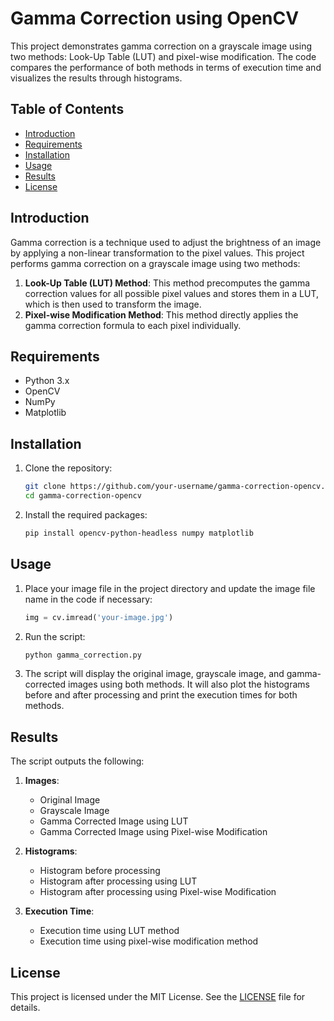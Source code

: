 # Gamma Correction using OpenCV

This project demonstrates gamma correction on a grayscale image using two methods: Look-Up Table (LUT) and pixel-wise modification. The code compares the performance of both methods in terms of execution time and visualizes the results through histograms.

## Table of Contents

- [Introduction](#introduction)
- [Requirements](#requirements)
- [Installation](#installation)
- [Usage](#usage)
- [Results](#results)
- [License](#license)

## Introduction

Gamma correction is a technique used to adjust the brightness of an image by applying a non-linear transformation to the pixel values. This project performs gamma correction on a grayscale image using two methods:
1. **Look-Up Table (LUT) Method**: This method precomputes the gamma correction values for all possible pixel values and stores them in a LUT, which is then used to transform the image.
2. **Pixel-wise Modification Method**: This method directly applies the gamma correction formula to each pixel individually.

## Requirements

- Python 3.x
- OpenCV
- NumPy
- Matplotlib

## Installation

1. Clone the repository:
    ```sh
    git clone https://github.com/your-username/gamma-correction-opencv.git
    cd gamma-correction-opencv
    ```

2. Install the required packages:
    ```sh
    pip install opencv-python-headless numpy matplotlib
    ```

## Usage

1. Place your image file in the project directory and update the image file name in the code if necessary:
    ```python
    img = cv.imread('your-image.jpg')
    ```

2. Run the script:
    ```sh
    python gamma_correction.py
    ```

3. The script will display the original image, grayscale image, and gamma-corrected images using both methods. It will also plot the histograms before and after processing and print the execution times for both methods.

## Results

The script outputs the following:

1. **Images**:
    - Original Image
    - Grayscale Image
    - Gamma Corrected Image using LUT
    - Gamma Corrected Image using Pixel-wise Modification

2. **Histograms**:
    - Histogram before processing
    - Histogram after processing using LUT
    - Histogram after processing using Pixel-wise Modification

3. **Execution Time**:
    - Execution time using LUT method
    - Execution time using pixel-wise modification method

## License

This project is licensed under the MIT License. See the [LICENSE](LICENSE) file for details.
